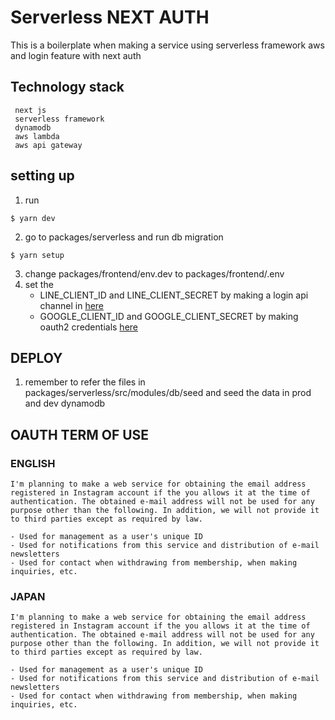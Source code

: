 # Serverless NEXT AUTH

This is a boilerplate when making a service using serverless framework aws and login feature with next auth

## Technology stack

```
 next js
 serverless framework
 dynamodb
 aws lambda
 aws api gateway
```

## setting up

1. run

```
$ yarn dev
```

2. go to packages/serverless and run db migration

```
$ yarn setup
```

3. change packages/frontend/env.dev to packages/frontend/.env
4. set the
   - LINE_CLIENT_ID and LINE_CLIENT_SECRET by making a login api channel in [here](https://developers.line.biz/console/)
   - GOOGLE_CLIENT_ID and GOOGLE_CLIENT_SECRET by making oauth2 credentials [here](https://console.cloud.google.com/apis/credentials?project=ihsan-pay)

## DEPLOY

1. remember to refer the files in packages/serverless/src/modules/db/seed and seed the data in prod and dev dynamodb

## OAUTH TERM OF USE

### ENGLISH

```
I'm planning to make a web service for obtaining the email address registered in Instagram account if the you allows it at the time of authentication. The obtained e-mail address will not be used for any purpose other than the following. In addition, we will not provide it to third parties except as required by law.

- Used for management as a user's unique ID
- Used for notifications from this service and distribution of e-mail newsletters
- Used for contact when withdrawing from membership, when making inquiries, etc.
```

### JAPAN

```
I'm planning to make a web service for obtaining the email address registered in Instagram account if the you allows it at the time of authentication. The obtained e-mail address will not be used for any purpose other than the following. In addition, we will not provide it to third parties except as required by law.

- Used for management as a user's unique ID
- Used for notifications from this service and distribution of e-mail newsletters
- Used for contact when withdrawing from membership, when making inquiries, etc.
```

